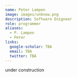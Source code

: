 ```yaml
---
name: Peter Lampen
image: images/unknow.png
description: Software Enigneer
role: programmer
aliases:
  - P. Lampen
  - Peter
links:
  google-scholar: TBA
  email: TBA
  twitter: TBA
---
```


under construction

